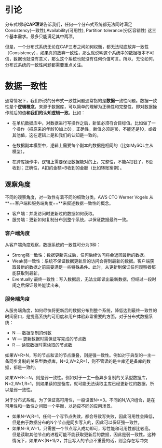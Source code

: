 # 引论

分布式领域**CAP理论**告诉我们，任何一个分布式系统都无法同时满足Consistency(一致性),Availability(可用性), Partition tolerance(分区容错性) 这三个基本需求。最多只能满足其中两项。

 但是，一个分布式系统无论在CAP三者之间如何权衡，都无法彻底放弃一致性（Consistency），如果真的放弃一致性，那么就说明这个系统中的数据根本不可信，数据也就没有意义，那么这个系统也就没有任何价值可言。所以，无论如何，分布式系统的一致性问题都需要重点关注。

# 数据一致性

通常情况下，我们所说的分布式一致性问题通常指的是**数据**一致性问题。数据一致性是个**逻辑概念**，来源于数据库，可以简单的理解为正确性和完整性，即对数据操作前后的值**和我们的认知逻辑一致**。比如：

- 在单机数据库中，对数据进行写操作之后，新值必须符合目标值。比如做了一个操作（把原来的年龄10加上8），正确性，新值必须是18，不能还是10，或者其他值，这在逻辑上是和我们的认知是一致的。

- 在数据副本模型中，逻辑上需要每个副本的数据是相同的（比如MySQL主从模型）。

- 在跨库操作中，逻辑上需要保证数据能对的上，完整性，不能A扣钱了，B没收到；正确性，A扣的金额=B收到的金额（比如转账案例）。

## 观察角度

不同的观察角度，对一致性有着不同的细致分类。AWS CTO Werner Vogels 从**==客户端和服务端角度==**来叙述数据一致性的概念。

- 客户端：并发访问时更新过的数据如何获取。
- 服务端：更新如何复制分布到整个系统，以保证数据最终一致。

### 客户端角度

从客户端角度观察，数据系统的一致性可分为3种：

- Strong强一致性：数据更新完成后，任何后续访问将会返回最新的数据。
- Weak弱一致性：系统不保证数据更新后的访问会得到最新的数据。客户端获取最新的数据之前需要满足一些特殊条件。此时，从更新到保证任何观察者都能获取到最新。
- Eventually 最终一致性：写入数据后，无法立即读出最新数据，但经过一段时间之后保证最终能读出来。

### 服务端角度

从服务端角度，如何尽快将更新后的数据分布到整个系统，降低达到最终一致性的时间窗口，是提高系统的可用度和用户体验非常重要的方面。对于分布式数据系统：

- N — 数据复制的份数
- W — 更新数据时需保证写完成的节点数
- R — 读取数据时需读取的节点数

如果W+R>N，写的节点和读的节点重叠，则是强一致性。例如对于典型的一主一备同步复制的关系型数据库，N=2,W=2,R=1，则不管读的是主库还是备库的数据，都是一致的。

如果W+R<=N，则是弱一致性。例如对于一主一备异步复制的关系型数据库，N=2,W=1,R=1，则如果读的是备库，就可能无法读取主库已经更新过的数据，所以是弱一致性。

对于分布式系统，为了保证高可用性，一般设置N>=3。不同的N,W,R组合，是在可用性和一致性之间取一个平衡，以适应不同的应用场景。

- 如果N=W,R=1，任何一个写节点失效，都会导致写失败，因此可用性会降低，但是由于数据分布的N个节点是同步写入的，因此可以保证强一致性。
- 如果N=R,W=1，只需要一个节点写入成功即可，写性能和可用性都比较高。但是读取其他节点的进程可能不能获取更新后的数据，因此是弱一致性。这种情况下，如果W<(N+1)/2，并且写入的节点不重叠的话，则会存在写冲突  



